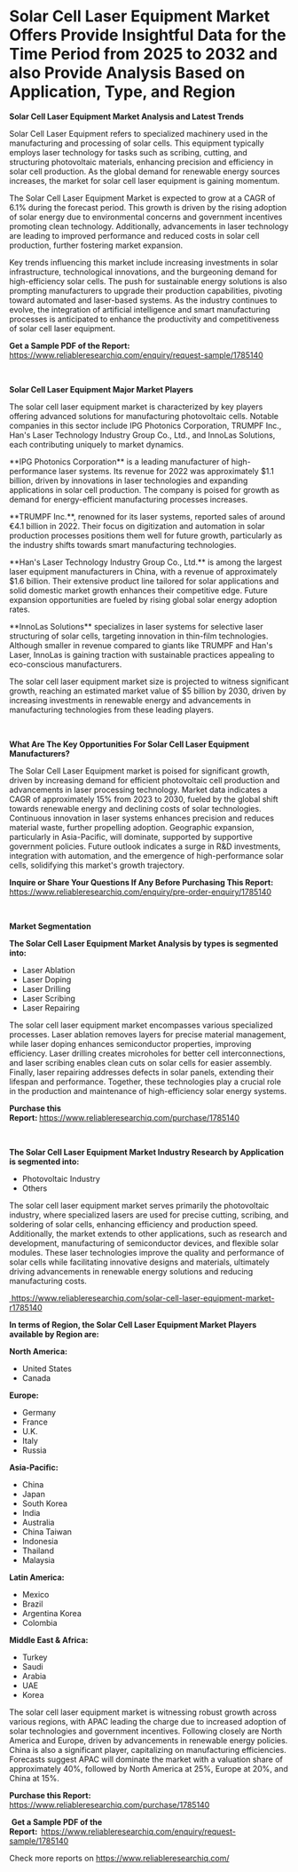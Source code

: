 <p><h1>Solar Cell Laser Equipment Market Offers Provide Insightful Data for the Time Period from 2025 to 2032 and also Provide Analysis Based on Application, Type, and Region</h1></p><p><strong>Solar Cell Laser Equipment Market Analysis and Latest Trends</strong></p>
<p><p>Solar Cell Laser Equipment refers to specialized machinery used in the manufacturing and processing of solar cells. This equipment typically employs laser technology for tasks such as scribing, cutting, and structuring photovoltaic materials, enhancing precision and efficiency in solar cell production. As the global demand for renewable energy sources increases, the market for solar cell laser equipment is gaining momentum.</p><p>The Solar Cell Laser Equipment Market is expected to grow at a CAGR of 6.1% during the forecast period. This growth is driven by the rising adoption of solar energy due to environmental concerns and government incentives promoting clean technology. Additionally, advancements in laser technology are leading to improved performance and reduced costs in solar cell production, further fostering market expansion. </p><p>Key trends influencing this market include increasing investments in solar infrastructure, technological innovations, and the burgeoning demand for high-efficiency solar cells. The push for sustainable energy solutions is also prompting manufacturers to upgrade their production capabilities, pivoting toward automated and laser-based systems. As the industry continues to evolve, the integration of artificial intelligence and smart manufacturing processes is anticipated to enhance the productivity and competitiveness of solar cell laser equipment.</p></p>
<p><strong>Get a Sample PDF of the Report:&nbsp;</strong> <a href="https://www.reliableresearchiq.com/enquiry/request-sample/1785140?utm_campaign=2212&utm_medium=2&utm_source=Github&utm_content=ia&utm_term=25032025&utm_id=solar-cell-laser-equipment">https://www.reliableresearchiq.com/enquiry/request-sample/1785140</a></p>
<p>&nbsp;</p>
<p><strong>Solar Cell Laser Equipment Major Market Players</strong></p>
<p><p>The solar cell laser equipment market is characterized by key players offering advanced solutions for manufacturing photovoltaic cells. Notable companies in this sector include IPG Photonics Corporation, TRUMPF Inc., Han's Laser Technology Industry Group Co., Ltd., and InnoLas Solutions, each contributing uniquely to market dynamics.</p><p>**IPG Photonics Corporation** is a leading manufacturer of high-performance laser systems. Its revenue for 2022 was approximately $1.1 billion, driven by innovations in laser technologies and expanding applications in solar cell production. The company is poised for growth as demand for energy-efficient manufacturing processes increases.</p><p>**TRUMPF Inc.**, renowned for its laser systems, reported sales of around €4.1 billion in 2022. Their focus on digitization and automation in solar production processes positions them well for future growth, particularly as the industry shifts towards smart manufacturing technologies.</p><p>**Han's Laser Technology Industry Group Co., Ltd.** is among the largest laser equipment manufacturers in China, with a revenue of approximately $1.6 billion. Their extensive product line tailored for solar applications and solid domestic market growth enhances their competitive edge. Future expansion opportunities are fueled by rising global solar energy adoption rates.</p><p>**InnoLas Solutions** specializes in laser systems for selective laser structuring of solar cells, targeting innovation in thin-film technologies. Although smaller in revenue compared to giants like TRUMPF and Han's Laser, InnoLas is gaining traction with sustainable practices appealing to eco-conscious manufacturers.</p><p>The solar cell laser equipment market size is projected to witness significant growth, reaching an estimated market value of $5 billion by 2030, driven by increasing investments in renewable energy and advancements in manufacturing technologies from these leading players.</p></p>
<p>&nbsp;</p>
<p><strong>What Are The Key Opportunities For Solar Cell Laser Equipment Manufacturers?</strong></p>
<p><p>The Solar Cell Laser Equipment market is poised for significant growth, driven by increasing demand for efficient photovoltaic cell production and advancements in laser processing technology. Market data indicates a CAGR of approximately 15% from 2023 to 2030, fueled by the global shift towards renewable energy and declining costs of solar technologies. Continuous innovation in laser systems enhances precision and reduces material waste, further propelling adoption. Geographic expansion, particularly in Asia-Pacific, will dominate, supported by supportive government policies. Future outlook indicates a surge in R&D investments, integration with automation, and the emergence of high-performance solar cells, solidifying this market's growth trajectory.</p></p>
<p><strong>Inquire or Share Your Questions If Any Before Purchasing This Report:</strong> <a href="https://www.reliableresearchiq.com/enquiry/pre-order-enquiry/1785140?utm_campaign=2212&utm_medium=2&utm_source=Github&utm_content=ia&utm_term=25032025&utm_id=solar-cell-laser-equipment">https://www.reliableresearchiq.com/enquiry/pre-order-enquiry/1785140</a></p>
<p>&nbsp;</p>
<p><strong>Market Segmentation</strong></p>
<p><strong>The Solar Cell Laser Equipment Market Analysis by types is segmented into:</strong></p>
<p><ul><li>Laser Ablation</li><li>Laser Doping</li><li>Laser Drilling</li><li>Laser Scribing</li><li>Laser Repairing</li></ul></p>
<p><p>The solar cell laser equipment market encompasses various specialized processes. Laser ablation removes layers for precise material management, while laser doping enhances semiconductor properties, improving efficiency. Laser drilling creates microholes for better cell interconnections, and laser scribing enables clean cuts on solar cells for easier assembly. Finally, laser repairing addresses defects in solar panels, extending their lifespan and performance. Together, these technologies play a crucial role in the production and maintenance of high-efficiency solar energy systems.</p></p>
<p><strong>Purchase this Report:&nbsp;</strong><a href="https://www.reliableresearchiq.com/purchase/1785140?utm_campaign=2212&utm_medium=2&utm_source=Github&utm_content=ia&utm_term=25032025&utm_id=solar-cell-laser-equipment">https://www.reliableresearchiq.com/purchase/1785140</a></p>
<p>&nbsp;</p>
<p><strong>The Solar Cell Laser Equipment Market Industry Research by Application is segmented into:</strong></p>
<p><ul><li>Photovoltaic Industry</li><li>Others</li></ul></p>
<p><p>The solar cell laser equipment market serves primarily the photovoltaic industry, where specialized lasers are used for precise cutting, scribing, and soldering of solar cells, enhancing efficiency and production speed. Additionally, the market extends to other applications, such as research and development, manufacturing of semiconductor devices, and flexible solar modules. These laser technologies improve the quality and performance of solar cells while facilitating innovative designs and materials, ultimately driving advancements in renewable energy solutions and reducing manufacturing costs.</p></p>
<p><a href="https://www.reliableresearchiq.com/solar-cell-laser-equipment-market-r1785140?utm_campaign=2212&utm_medium=2&utm_source=Github&utm_content=ia&utm_term=25032025&utm_id=solar-cell-laser-equipment">&nbsp;https://www.reliableresearchiq.com/solar-cell-laser-equipment-market-r1785140</a></p>
<p><strong>In terms of Region, the Solar Cell Laser Equipment Market Players available by Region are:</strong></p>
<p>
    <p> <strong> North America: </strong>
        <ul>
            <li>United States</li>
            <li>Canada</li>
        </ul>
        </p> 
    <p> <strong> Europe: </strong>
        <ul>
            <li>Germany</li>
            <li>France</li>
            <li>U.K.</li>
            <li>Italy</li>
            <li>Russia</li>
        </ul>
        </p> 
    <p> <strong> Asia-Pacific: </strong>
        <ul>
            <li>China</li>
            <li>Japan</li>
            <li>South Korea</li>
            <li>India</li>
            <li>Australia</li>
            <li>China Taiwan</li>
            <li>Indonesia</li>
            <li>Thailand</li>
            <li>Malaysia</li>
        </ul>
        </p> 
    <p> <strong> Latin America: </strong>
        <ul>
            <li>Mexico</li>
            <li>Brazil</li>
            <li>Argentina Korea</li>
            <li>Colombia</li>
        </ul>
        </p> 
    <p> <strong> Middle East & Africa: </strong>
        <ul>
            <li>Turkey</li>
            <li>Saudi</li>
            <li>Arabia</li>
            <li>UAE</li>
            <li>Korea</li>
        </ul>
    </p>
    </p>
<p><p>The solar cell laser equipment market is witnessing robust growth across various regions, with APAC leading the charge due to increased adoption of solar technologies and government incentives. Following closely are North America and Europe, driven by advancements in renewable energy policies. China is also a significant player, capitalizing on manufacturing efficiencies. Forecasts suggest APAC will dominate the market with a valuation share of approximately 40%, followed by North America at 25%, Europe at 20%, and China at 15%.</p></p>
<p><strong>Purchase this Report: </strong><a href="https://www.reliableresearchiq.com/purchase/1785140?utm_campaign=2212&utm_medium=2&utm_source=Github&utm_content=ia&utm_term=25032025&utm_id=solar-cell-laser-equipment">https://www.reliableresearchiq.com/purchase/1785140</a></p>
<p>&nbsp;<strong>Get a Sample PDF of the Report:&nbsp;&nbsp;</strong><a href="https://www.reliableresearchiq.com/enquiry/request-sample/1785140?utm_campaign=2212&utm_medium=2&utm_source=Github&utm_content=ia&utm_term=25032025&utm_id=solar-cell-laser-equipment">https://www.reliableresearchiq.com/enquiry/request-sample/1785140</a></p>
<p><strong></strong></p>
<p>Check more reports on <a href="https://www.reliableresearchiq.com/?utm_campaign=2212&utm_medium=2&utm_source=Github&utm_content=ia&utm_term=25032025&utm_id=solar-cell-laser-equipment">https://www.reliableresearchiq.com/</a></p>